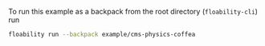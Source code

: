 To run this example as a backpack from the root directory (`floability-cli`) run

```bash
floability run --backpack example/cms-physics-coffea
```
